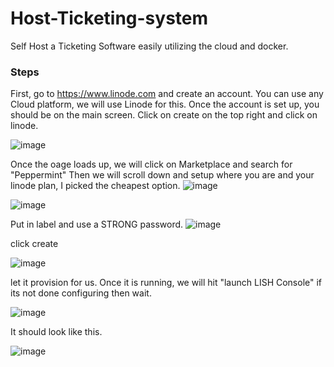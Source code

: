 # Host-Ticketing-system
Self Host a Ticketing Software easily utilizing the cloud and docker.

### Steps

First, go to https://www.linode.com and create an account. You can use any Cloud platform, we will use Linode for this.
Once the account is set up, you should be on the main screen.
Click on create on the top right and click on linode.

![image](https://github.com/user-attachments/assets/c87508c1-cc10-40ce-85c6-857739141009)

Once the oage loads up, we will  click on Marketplace and search for "Peppermint"
Then we will scroll down and setup where you are and your linode plan, I picked the cheapest option.
![image](https://github.com/user-attachments/assets/b2bf24c1-701d-4684-83a3-080cb6ada2ba)

![image](https://github.com/user-attachments/assets/4c05af75-334d-49dd-947d-588c6fec69a0)

Put in label and use a STRONG password.
![image](https://github.com/user-attachments/assets/2fa3b04f-8608-4637-b3f2-600abe108ec1)

click create

![image](https://github.com/user-attachments/assets/52b26e83-b3aa-4d95-9c27-841b9fa0330d)

let it provision for us. Once it is running, we will hit "launch LISH Console" if its not done configuring then wait.

![image](https://github.com/user-attachments/assets/c47ea3f6-c32e-4b45-9fba-a1c6f8fe1415)

It should look like this.

![image](https://github.com/user-attachments/assets/72e0de74-cd0a-429e-a6d5-a9bcd68c2682)
